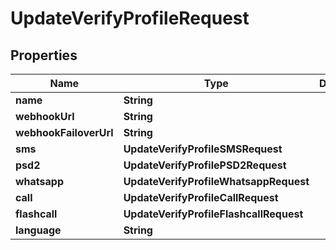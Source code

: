 

# UpdateVerifyProfileRequest


## Properties

| Name | Type | Description | Notes |
|------------ | ------------- | ------------- | -------------|
|**name** | **String** |  |  [optional] |
|**webhookUrl** | **String** |  |  [optional] |
|**webhookFailoverUrl** | **String** |  |  [optional] |
|**sms** | **UpdateVerifyProfileSMSRequest** |  |  [optional] |
|**psd2** | **UpdateVerifyProfilePSD2Request** |  |  [optional] |
|**whatsapp** | **UpdateVerifyProfileWhatsappRequest** |  |  [optional] |
|**call** | **UpdateVerifyProfileCallRequest** |  |  [optional] |
|**flashcall** | **UpdateVerifyProfileFlashcallRequest** |  |  [optional] |
|**language** | **String** |  |  [optional] |



